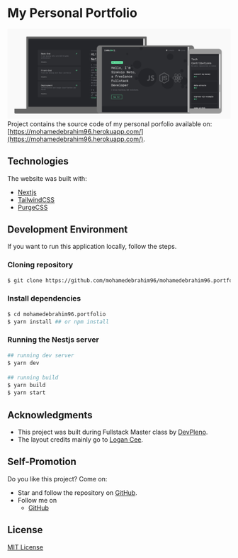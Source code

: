 # My Personal Portfolio
![protótipo v.1](/docs/page-preview.png "v.1")
Project contains the source code of my personal porfolio available
on: [https://mohamedebrahim96.herokuapp.com/](https://mohamedebrahim96.herokuapp.com/).

## Technologies
The website was built with:
- [Nextjs](https://nextjs.org)
- [TailwindCSS](https://tailwindcss.com/)
- [PurgeCSS](https://purgecss.com/)
 



## Development Environment
If you want to run this application locally, follow the steps.
### Cloning repository
```sh
$ git clone https://github.com/mohamedebrahim96/mohamedebrahim96.portfolio
```
### Install dependencies
```sh
$ cd mohamedebrahim96.portfolio
$ yarn install ## or npm install
```
### Running the Nestjs server
```sh
## running dev server
$ yarn dev

## running build
$ yarn build
$ yarn start
```

## Acknowledgments
- This project was built during Fullstack Master class
by [DevPleno](https://devpleno.com/).
- The layout credits mainly go to [Logan Cee](https://dribbble.com/shots/11276631-DS-Personal-Developer-Portfolio).

## Self-Promotion
Do you like this project? Come on:
- Star and follow the repository on [GitHub](https://mohamedebrahim96.herokuapp.com/).
- Follow me on
  - [GitHub](https://github.com/mohamedebrahim96)

## License
[MIT License](LICENSE)
